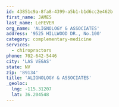 ```yaml
---
id: 43851c9a-8fa8-4399-a5b1-b1d6cc2e462b
first_name: JAMES
last_name: LeFEVER
org_name: 'ALIGNOLOGY & ASSOCIATES'
address: '9525 HILLWOOD DR., No.100'
category: complementary-medicine
services:
  - chiropractors
phone: 702-642-5446
city: 'LAS VEGAS'
state: NV
zip: '89134'
title: 'ALIGNOLOGY & ASSOCIATES'
_geoloc:
  lng: -115.31207
  lat: 36.204548
---
```

